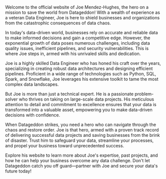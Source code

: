 Welcome to the official website of Joe Mendez-Hughes, the hero on a mission to save the world from Datageddon! With a wealth of experience as a veteran Data Engineer, Joe is here to shield businesses and organizations from the catastrophic consequences of data chaos.

In today's data-driven world, businesses rely on accurate and reliable data to make informed decisions and gain a competitive edge. However, the exponential growth of data poses numerous challenges, including data quality issues, inefficient pipelines, and security vulnerabilities. This is where Joe steps in, armed with his unrivaled skills and dedication.

Joe is a highly skilled Data Engineer who has honed his craft over the years, specializing in creating robust data architectures and designing efficient pipelines. Proficient in a wide range of technologies such as Python, SQL, Spark, and Snowflake, Joe leverages his extensive toolkit to tame the most complex data landscapes.

But Joe is more than just a technical expert. He is a passionate problem-solver who thrives on taking on large-scale data projects. His meticulous attention to detail and commitment to excellence ensures that your data is transformed into a valuable asset, empowering you to make data-driven decisions with confidence.

When Datageddon strikes, you need a hero who can navigate through the chaos and restore order. Joe is that hero, armed with a proven track record of delivering successful data projects and saving businesses from the brink of disaster. Trust him to safeguard your data, streamline your processes, and propel your business toward unprecedented success.

Explore his website to learn more about Joe's expertise, past projects, and how he can help your business overcome any data challenge. Don't let Datageddon catch you off guard—partner with Joe and secure your data's future today!
